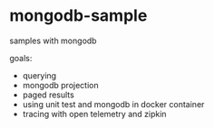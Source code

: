 # mongodb-sample

samples with mongodb

goals:
- querying 
- mongodb projection 
- paged results
- using unit test and mongodb in docker container
- tracing with open telemetry and zipkin
